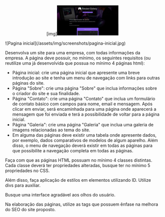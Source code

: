 <div align="center">
<p>
[img]<img src="/assets/img/screenshots/pagina-inicial.jpg" width="200" />
</p>
</div>
![Pagina inicial](/assets/img/screenshots/pagina-inicial.jpg)

Desenvolva um site para uma empresa, com todas informações da empresa. A página deve possuir, no mínimo, os seguintes requisitos (ou reutilize uma já desenvolvida que possua no mínimo 4 páginas html):

-   Página inicial: crie uma página inicial que apresente uma breve introdução ao site e tenha um menu de navegação com links para outras páginas do site.
-   Página "Sobre": crie uma página "Sobre" que inclua informações sobre o criador do site e sua finalidade.
-   Página "Contato": crie uma página "Contato" que inclua um formulário de contato básico com campos para nome, email e mensagem. Após clicar em enviar, será encaminhada para uma página onde aparecerá a mensagem que foi enviada e terá a possibilidade de voltar para a página inicial.
-   Página "Galeria": crie uma página "Galeria" que inclua uma galeria de imagens relacionadas ao tema do site.
-   Em alguma das páginas deve existir uma tabela onde apresente dados, por exemplo, dados comparativos de modelos de algum aparelho.
    Além disso, o menu de navegação deverá existir em todas as páginas para que possibilite a navegação completa em todas as páginas.

Faça com que as páginas HTML possuam no mínimo 4 classes distintas. Cada classe deverá ter propriedades alteradas, busque ter no mínimo 5 propriedades no CSS.

Além disso, faça aplicação de estilos em elementos utilizando ID. Utilize divs para auxiliar.

Busque uma interface agradável aos olhos do usuário.

Na elaboração das páginas, utilize as tags que possuem ênfase na melhora do SEO do site proposto.
